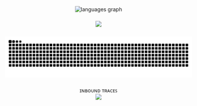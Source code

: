 <h2 align="left"></h2>




<div align="center">
  <img src="https://github-readme-stats.vercel.ap/api/top-langs?username=&locale=en&hide_title=true&layout=compact&card_width=320&langs_count=5&theme=dracula&hide_border=true&order=2" height="150" alt="languages graph"  />
</div>


###


###

<div align="center">
  <img height="400" src="https://i.postimg.cc/L8zdXQPj/giphy.gif"  />
</div>

###

<img src="https://raw.githubusercontent.com/AnonXarkA/AnonXarkA/output/snake.svg" alt="Snake animation" />

###

<div align="center">
  ɪɴʙᴏᴜɴᴅ ᴛʀᴀᴄᴇꜱ
</div>

<div align="center">
  <img src="https://profile-counter.glitch.me/AnonXarkA/count.svg?"  />
</div>

###
